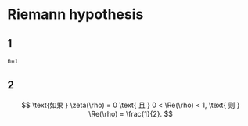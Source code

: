 # Riemann hypothesis

## 1

    n=1

## 2

$$
\text{如果 } \zeta(\rho) = 0 \text{ 且 } 0 < \Re(\rho) < 1, \text{ 则 } \Re(\rho) = \frac{1}{2}.
$$
